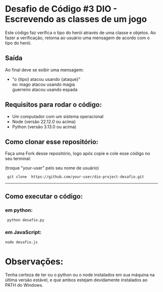 


# Desafio de Código #3 DIO - Escrevendo as classes de um jogo 

Este código faz verifica o tipo do herói através de uma classe e objetos. Ao fazer a verificação, retorna ao usuário uma mensagem de acordo com o tipo do herói.

## Saída

Ao final deve se exibir uma mensagem:

- "o {tipo} atacou usando {ataque}" <br>
  ex: mago atacou usando magia <br>
  guerreiro atacou usando espada

## Requisitos para rodar o código: <br>

- Um computador com um sistema operacional
- Node (versão 22.12.0 ou acima)
- Python (versão 3.13.0 ou acima)

## Como clonar esse repositório:

Faça uma Fork desse repositório, logo após copie e cole esse código no seu terminal:

(troque "your-user" pelo seu nome de usuário)

```
 git clone  https://github.com/your-user/dio-project-desafio.git 
 ```
---

## Como executar o código:

### em python: 
```
 python desafio.py
```

### em JavaScript:
``` 
node desafio.js 
```

# Observações:

Tenha certeza de ter ou o python ou o node instalados em sua máquina na última versão estável, e que ambos estejam devidamente instalados ao PATH do Windows. 
